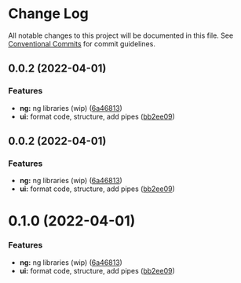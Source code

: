 # Change Log

All notable changes to this project will be documented in this file.
See [Conventional Commits](https://conventionalcommits.org) for commit guidelines.

## 0.0.2 (2022-04-01)


### Features

* **ng:** ng libraries (wip) ([6a46813](https://github.com/evotor/evo-frontend/commit/6a4681319e929ff48bab235d24dda70d7a333dca))
* **ui:** format code, structure, add pipes ([bb2ee09](https://github.com/evotor/evo-frontend/commit/bb2ee09191b43e3c706a49a94d169e028a99906b))





## 0.0.2 (2022-04-01)


### Features

* **ng:** ng libraries (wip) ([6a46813](https://github.com/evotor/evo-frontend/commit/6a4681319e929ff48bab235d24dda70d7a333dca))
* **ui:** format code, structure, add pipes ([bb2ee09](https://github.com/evotor/evo-frontend/commit/bb2ee09191b43e3c706a49a94d169e028a99906b))





# 0.1.0 (2022-04-01)


### Features

* **ng:** ng libraries (wip) ([6a46813](https://github.com/evotor/evo-frontend/commit/6a4681319e929ff48bab235d24dda70d7a333dca))
* **ui:** format code, structure, add pipes ([bb2ee09](https://github.com/evotor/evo-frontend/commit/bb2ee09191b43e3c706a49a94d169e028a99906b))
